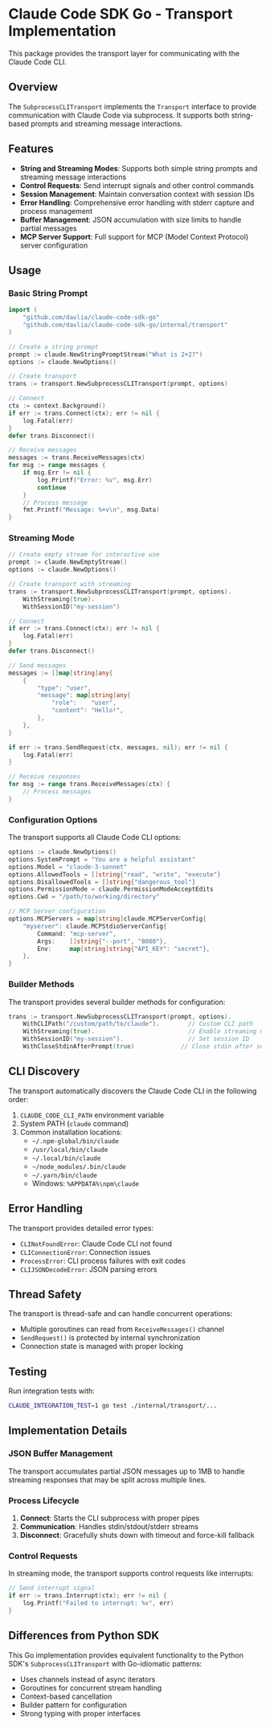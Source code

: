 # Claude Code SDK Go - Transport Implementation

This package provides the transport layer for communicating with the Claude Code CLI.

## Overview

The `SubprocessCLITransport` implements the `Transport` interface to provide communication with Claude Code via subprocess. It supports both string-based prompts and streaming message interactions.

## Features

- **String and Streaming Modes**: Supports both simple string prompts and streaming message interactions
- **Control Requests**: Send interrupt signals and other control commands
- **Session Management**: Maintain conversation context with session IDs
- **Error Handling**: Comprehensive error handling with stderr capture and process management
- **Buffer Management**: JSON accumulation with size limits to handle partial messages
- **MCP Server Support**: Full support for MCP (Model Context Protocol) server configuration

## Usage

### Basic String Prompt

```go
import (
    "github.com/davlia/claude-code-sdk-go"
    "github.com/davlia/claude-code-sdk-go/internal/transport"
)

// Create a string prompt
prompt := claude.NewStringPromptStream("What is 2+2?")
options := claude.NewOptions()

// Create transport
trans := transport.NewSubprocessCLITransport(prompt, options)

// Connect
ctx := context.Background()
if err := trans.Connect(ctx); err != nil {
    log.Fatal(err)
}
defer trans.Disconnect()

// Receive messages
messages := trans.ReceiveMessages(ctx)
for msg := range messages {
    if msg.Err != nil {
        log.Printf("Error: %v", msg.Err)
        continue
    }
    // Process message
    fmt.Printf("Message: %+v\n", msg.Data)
}
```

### Streaming Mode

```go
// Create empty stream for interactive use
prompt := claude.NewEmptyStream()
options := claude.NewOptions()

// Create transport with streaming
trans := transport.NewSubprocessCLITransport(prompt, options).
    WithStreaming(true).
    WithSessionID("my-session")

// Connect
if err := trans.Connect(ctx); err != nil {
    log.Fatal(err)
}
defer trans.Disconnect()

// Send messages
messages := []map[string]any{
    {
        "type": "user",
        "message": map[string]any{
            "role":    "user",
            "content": "Hello!",
        },
    },
}

if err := trans.SendRequest(ctx, messages, nil); err != nil {
    log.Fatal(err)
}

// Receive responses
for msg := range trans.ReceiveMessages(ctx) {
    // Process messages
}
```

### Configuration Options

The transport supports all Claude Code CLI options:

```go
options := claude.NewOptions()
options.SystemPrompt = "You are a helpful assistant"
options.Model = "claude-3-sonnet"
options.AllowedTools = []string{"read", "write", "execute"}
options.DisallowedTools = []string{"dangerous_tool"}
options.PermissionMode = claude.PermissionModeAcceptEdits
options.Cwd = "/path/to/working/directory"

// MCP Server configuration
options.MCPServers = map[string]claude.MCPServerConfig{
    "myserver": claude.MCPStdioServerConfig{
        Command: "mcp-server",
        Args:    []string{"--port", "8080"},
        Env:     map[string]string{"API_KEY": "secret"},
    },
}
```

### Builder Methods

The transport provides several builder methods for configuration:

```go
trans := transport.NewSubprocessCLITransport(prompt, options).
    WithCLIPath("/custom/path/to/claude").        // Custom CLI path
    WithStreaming(true).                          // Enable streaming mode
    WithSessionID("my-session").                  // Set session ID
    WithCloseStdinAfterPrompt(true)             // Close stdin after sending prompt
```

## CLI Discovery

The transport automatically discovers the Claude Code CLI in the following order:

1. `CLAUDE_CODE_CLI_PATH` environment variable
2. System PATH (`claude` command)
3. Common installation locations:
   - `~/.npm-global/bin/claude`
   - `/usr/local/bin/claude`
   - `~/.local/bin/claude`
   - `~/node_modules/.bin/claude`
   - `~/.yarn/bin/claude`
   - Windows: `%APPDATA%\npm\claude`

## Error Handling

The transport provides detailed error types:

- `CLINotFoundError`: Claude Code CLI not found
- `CLIConnectionError`: Connection issues
- `ProcessError`: CLI process failures with exit codes
- `CLIJSONDecodeError`: JSON parsing errors

## Thread Safety

The transport is thread-safe and can handle concurrent operations:
- Multiple goroutines can read from `ReceiveMessages()` channel
- `SendRequest()` is protected by internal synchronization
- Connection state is managed with proper locking

## Testing

Run integration tests with:

```bash
CLAUDE_INTEGRATION_TEST=1 go test ./internal/transport/...
```

## Implementation Details

### JSON Buffer Management

The transport accumulates partial JSON messages up to 1MB to handle streaming responses that may be split across multiple lines.

### Process Lifecycle

1. **Connect**: Starts the CLI subprocess with proper pipes
2. **Communication**: Handles stdin/stdout/stderr streams
3. **Disconnect**: Gracefully shuts down with timeout and force-kill fallback

### Control Requests

In streaming mode, the transport supports control requests like interrupts:

```go
// Send interrupt signal
if err := trans.Interrupt(ctx); err != nil {
    log.Printf("Failed to interrupt: %v", err)
}
```

## Differences from Python SDK

This Go implementation provides equivalent functionality to the Python SDK's `SubprocessCLITransport` with Go-idiomatic patterns:

- Uses channels instead of async iterators
- Goroutines for concurrent stream handling
- Context-based cancellation
- Builder pattern for configuration
- Strong typing with proper interfaces